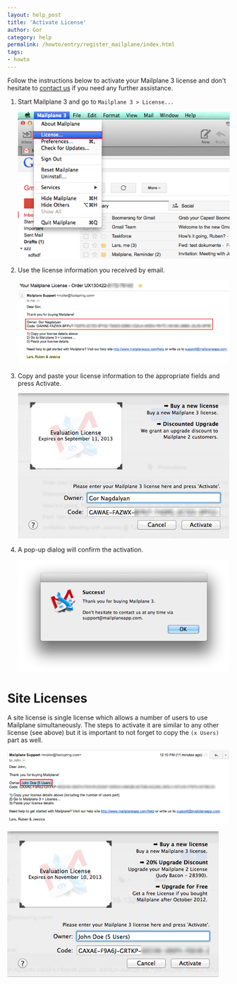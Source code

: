 ```yaml
---
layout: help_post
title: 'Activate License'
author: Gor
category: help
permalink: /howto/entry/register_mailplane/index.html
tags:
- howto
---
```


Follow the instructions below to activate your Mailplane 3 license and don't hesitate to [contact us](mailto:support@mailplaneapp.com) if you need any further assistance.

1. Start Mailplane 3 and go to `Mailplane 3 > License...`

	![screen1](/assets/howto/2013-11-14-activate_license/screen1.png)

2. Use the license information you received by email.

	![screen2](/assets/howto/2013-11-14-activate_license/screen2.png)

3. Copy and paste your license information to the appropriate fields and press Activate.

	![screen3](/assets/howto/2013-11-14-activate_license/screen3.png)

4. A pop-up dialog will confirm the activation.

	![screen4](/assets/howto/2013-11-14-activate_license/screen4.png)


Site Licenses
=============

A site license is single license which allows a number of users to use Mailplane simultaneously. The steps to activate it are similar to any other license (see above) but it is important to not forget to copy the `(x Users)` part as well.

![screen6](/assets/howto/2013-11-14-activate_license/screen6.png)

![screen7](/assets/howto/2013-11-14-activate_license/screen7.png)
